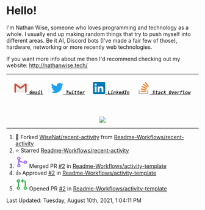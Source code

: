 <!--About Me--->


<!--Tools/Languages--->
<h1> Hello! </h1>
<p>I'm Nathan Wise, someone who loves programming and technology as a whole. I usually end up making random things that try to push myself into different areas. Be it AI, Discord bots (I've made a fair few of those), hardware, networking or more recently web technologies.

If you want more info about me then I'd recommend checking out my website: http://nathanwise.tech/</p>

---

<!--Contacts--->
<h5 align="center">
	<code><a href="mailto:nathan88wise@gmail.com"><img alt="Gmail" width=32 src="res/gmail.svg"> Gmail</a></code>
	&emsp;
	<code><a href="https://twitter.com/WiseNatDev" title="Twitter Profile"><img alt="Twitter" width=32 src="res/twitter.svg"> Twitter</a></code>
	&emsp;
	<code><a href="https://www.linkedin.com/in/nathan-w-5592ba1b5/" title="LinkedIn Profile"><img alt="LinkedIn" width=32 src="res/linkedin.svg"> LinkedIn</a></code>
	&emsp;
	<code><a href="https://stackoverflow.com/users/11125378/wisenat" title="Stack Overflow Profile"><img alt="Stack Overflow" width=32 src="res/stackoverflow.svg"> Stack Overflow</a></code>
</h5>

<!--GitHub Stats--->
&emsp;
<p align="center">
	<a href="https://github.com/anuraghazra/github-readme-stats">
		<img align="center" src="https://github-readme-stats.vercel.app/api?username=WiseNat&count_private=true&show_icons=true&title_color=009356&icon_color=75B79A&bg_color=F3F4F4&hide_border=true" />
	</a>
</p>

---

<!--GitHub Recent Activity--->

<!--RECENT_ACTIVITY:start-->
1. 🔱 Forked [WiseNat/recent-activity](https://github.com/WiseNat/recent-activity) from [Readme-Workflows/recent-activity](https://github.com/Readme-Workflows/recent-activity)
2. ⭐ Starred [Readme-Workflows/recent-activity](https://github.com/Readme-Workflows/recent-activity)
3. ![pullrequestmerged](res/prmerged.svg) Merged PR [#2](https://github.com/Readme-Workflows/activity-template/pull/2) in [Readme-Workflows/activity-template](https://github.com/Readme-Workflows/activity-template)
4. 👍 Approved [#2](https://github.com/Readme-Workflows/activity-template/pull/2#pullrequestreview-725777298) in [Readme-Workflows/activity-template](https://github.com/Readme-Workflows/activity-template)
5. ![pullrequestopened](res/propened.svg) Opened PR [#2](https://github.com/Readme-Workflows/activity-template/pull/2) in [Readme-Workflows/activity-template](https://github.com/Readme-Workflows/activity-template)
<!--RECENT_ACTIVITY:end-->

<!--RECENT_ACTIVITY:last_update-->
Last Updated: Tuesday, August 10th, 2021, 1:04:11 PM
<!--RECENT_ACTIVITY:last_update_end-->

<!--**WiseNat/WiseNat** is a ✨ _special_ ✨ repository because its `README.md` (this file) appears on your GitHub profile.-->

